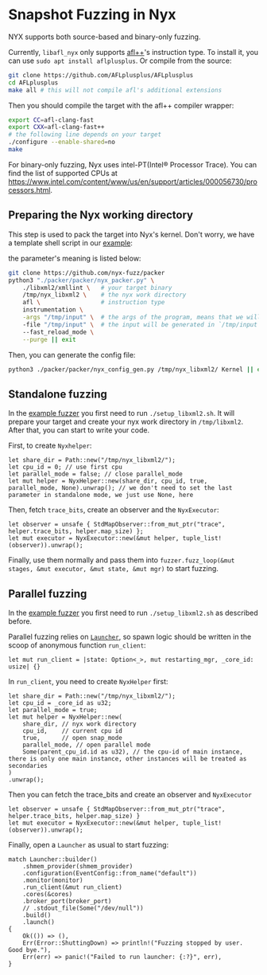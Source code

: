 # Snapshot Fuzzing in Nyx

NYX supports both source-based and binary-only fuzzing.

Currently, `libafl_nyx` only supports [afl++](https://github.com/AFLplusplus/AFLplusplus)'s instruction type. To install it, you can use `sudo apt install aflplusplus`. Or compile from the source:

```bash
git clone https://github.com/AFLplusplus/AFLplusplus
cd AFLplusplus
make all # this will not compile afl's additional extensions
```

Then you should compile the target with the afl++ compiler wrapper:

```bash
export CC=afl-clang-fast
export CXX=afl-clang-fast++
# the following line depends on your target
./configure --enable-shared=no
make
```

For binary-only fuzzing, Nyx uses intel-PT(Intel® Processor Trace). You can find the list of supported CPUs at <https://www.intel.com/content/www/us/en/support/articles/000056730/processors.html>.

## Preparing the Nyx working directory

This step is used to pack the target into Nyx's kernel. Don't worry, we have a template shell script in our [example](https://github.com/AFLplusplus/LibAFL/blob/main/fuzzers/nyx_libxml2_parallel/setup_libxml2.sh):

the parameter's meaning is listed below:

```bash
git clone https://github.com/nyx-fuzz/packer
python3 "./packer/packer/nyx_packer.py" \
    ./libxml2/xmllint \   # your target binary
    /tmp/nyx_libxml2 \    # the nyx work directory
    afl \                 # instruction type
    instrumentation \
    -args "/tmp/input" \  # the args of the program, means that we will run `xmllint /tmp/input` in each run.
    -file "/tmp/input" \  # the input will be generated in `/tmp/input`. If no `--file`, then input will be passed through stdin
    --fast_reload_mode \
    --purge || exit
```

Then, you can generate the config file:

```bash
python3 ./packer/packer/nyx_config_gen.py /tmp/nyx_libxml2/ Kernel || exit
```

## Standalone fuzzing

In the [example fuzzer](https://github.com/AFLplusplus/LibAFL/blob/main/fuzzers/nyx_libxml2_standalone/src/main.rs) you first need to run `./setup_libxml2.sh`. It will prepare your target and create your nyx work directory in `/tmp/libxml2`. After that, you can start to write your code.

First, to create `Nyxhelper`:

```rust,ignore
let share_dir = Path::new("/tmp/nyx_libxml2/");
let cpu_id = 0; // use first cpu
let parallel_mode = false; // close parallel_mode
let mut helper = NyxHelper::new(share_dir, cpu_id, true, parallel_mode, None).unwrap(); // we don't need to set the last parameter in standalone mode, we just use None, here
```

Then, fetch `trace_bits`, create an observer and the `NyxExecutor`:

```rust,ignore
let observer = unsafe { StdMapObserver::from_mut_ptr("trace", helper.trace_bits, helper.map_size) };
let mut executor = NyxExecutor::new(&mut helper, tuple_list!(observer)).unwrap();
```

Finally, use them normally and pass them into `fuzzer.fuzz_loop(&mut stages, &mut executor, &mut state, &mut mgr)` to start fuzzing.

## Parallel fuzzing

In the [example fuzzer](https://github.com/AFLplusplus/LibAFL/blob/main/fuzzers/nyx_libxml2_parallel/src/main.rs) you first need to run `./setup_libxml2.sh` as described before.

Parallel fuzzing relies on [`Launcher`](../message_passing/spawn_instances.md), so spawn logic should be written in the scoop of anonymous function `run_client`:

```rust,ignore
let mut run_client = |state: Option<_>, mut restarting_mgr, _core_id: usize| {}
```

In `run_client`, you need to create `NyxHelper` first:

```rust,ignore
let share_dir = Path::new("/tmp/nyx_libxml2/");
let cpu_id = _core_id as u32;
let parallel_mode = true;
let mut helper = NyxHelper::new(
    share_dir, // nyx work directory
    cpu_id,    // current cpu id
    true,      // open snap_mode
    parallel_mode, // open parallel mode
    Some(parent_cpu_id.id as u32), // the cpu-id of main instance, there is only one main instance, other instances will be treated as secondaries
)
.unwrap();
```

Then you can fetch the trace_bits and create an observer and `NyxExecutor`

```rust,ignore
let observer = unsafe { StdMapObserver::from_mut_ptr("trace", helper.trace_bits, helper.map_size) }
let mut executor = NyxExecutor::new(&mut helper, tuple_list!(observer)).unwrap();
```

Finally, open a `Launcher` as usual to start fuzzing:

```rust,ignore
match Launcher::builder()
    .shmem_provider(shmem_provider)
    .configuration(EventConfig::from_name("default"))
    .monitor(monitor)
    .run_client(&mut run_client)
    .cores(&cores)
    .broker_port(broker_port)
    // .stdout_file(Some("/dev/null"))
    .build()
    .launch()
{
    Ok(()) => (),
    Err(Error::ShuttingDown) => println!("Fuzzing stopped by user. Good bye."),
    Err(err) => panic!("Failed to run launcher: {:?}", err),
}
```
